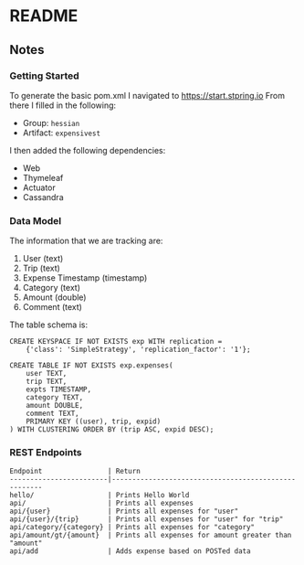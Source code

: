 # README


## Notes
### Getting Started
To generate the basic pom.xml I navigated to https://start.stpring.io
From there I filled in the following:
* Group: `hessian`
* Artifact: `expensivest`

I then added the following dependencies:
* Web
* Thymeleaf
* Actuator
* Cassandra

### Data Model
The information that we are tracking are:
1. User (text)
2. Trip (text)
3. Expense Timestamp (timestamp)
4. Category (text)
5. Amount (double)
6. Comment (text)

The table schema is:

```
CREATE KEYSPACE IF NOT EXISTS exp WITH replication =
    {'class': 'SimpleStrategy', 'replication_factor': '1'};
```
```
CREATE TABLE IF NOT EXISTS exp.expenses(
    user TEXT,
    trip TEXT,
    expts TIMESTAMP,
    category TEXT,
    amount DOUBLE,
    comment TEXT,
    PRIMARY KEY ((user), trip, expid)
) WITH CLUSTERING ORDER BY (trip ASC, expid DESC);

```

### REST Endpoints

```
Endpoint                | Return
------------------------|-----------------------------------------------------
hello/                  | Prints Hello World
api/                    | Prints all expenses
api/{user}              | Prints all expenses for "user"
api/{user}/{trip}       | Prints all expenses for "user" for "trip"
api/category/{category} | Prints all expenses for "category"
api/amount/gt/{amount}  | Prints all expenses for amount greater than "amount"
api/add                 | Adds expense based on POSTed data
```